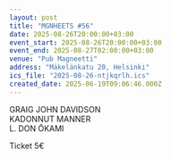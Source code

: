 ```yaml
---
layout: post
title: "MGNHEETS #56"
date: 2025-08-26T20:00:00+03:00
event_start: 2025-08-26T20:00:00+03:00
event_end: 2025-08-27T02:00:00+03:00
venue: "Pub Magneetti"
address: "Mäkelänkatu 20, Helsinki"
ics_file: "2025-08-26-ntjkqrlh.ics"
created_date: 2025-06-19T09:06:46.000Z
---
```


GRAIG JOHN DAVIDSON  
KADONNUT MANNER  
L. DON ŌKAMI  
  
Ticket 5€
